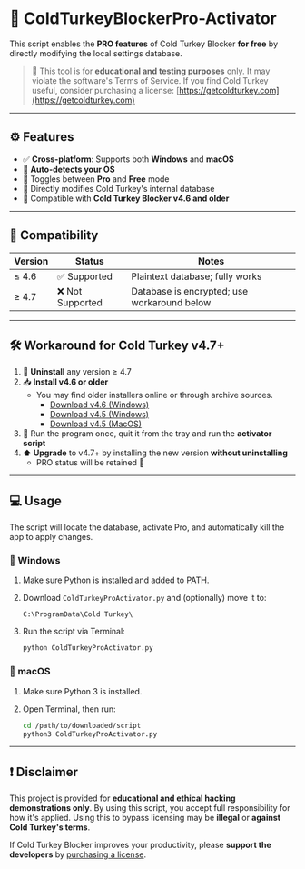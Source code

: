 # 🦃 ColdTurkeyBlockerPro-Activator

This script enables the **PRO features** of Cold Turkey Blocker **for free** by directly modifying the local settings database.

> 🧪 This tool is for **educational and testing purposes** only. It may violate the software's Terms of Service. If you find Cold Turkey useful, consider purchasing a license: [https://getcoldturkey.com](https://getcoldturkey.com)

---

## ⚙️ Features

- ✅ **Cross-platform**: Supports both **Windows** and **macOS**
- 🧠 **Auto-detects your OS**
- 🔄 Toggles between **Pro** and **Free** mode
- 💾 Directly modifies Cold Turkey's internal database
- 🔧 Compatible with **Cold Turkey Blocker v4.6 and older**

---

## 🧩 Compatibility

| Version | Status          | Notes                                                                 |
|---------|------------------|-----------------------------------------------------------------------|
| ≤ 4.6   | ✅ Supported      | Plaintext database; fully works                                       |
| ≥ 4.7   | ❌ Not Supported  | Database is encrypted; use workaround below                          |

---

## 🛠️ Workaround for Cold Turkey v4.7+

1. 🔄 **Uninstall** any version ≥ 4.7
2. 📥 **Install v4.6 or older**
   - You may find older installers online or through archive sources.
     - [Download v4.6 (Windows)](https://web.archive.org/web/20250417043425if_/https://getcoldturkey.com/files/Cold_Turkey_Installer.exe?v=16Apr25)
     - [Download v4.5 (Windows)](https://web.archive.org/web/20241229054342if_/https://getcoldturkey.com/files/Cold_Turkey_Installer.exe?v=4.5)
     - [Download v4.5 (MacOS)](https://web.archive.org/web/20250208221842if_/https://getcoldturkey.com/files/Cold_Turkey_Mac_Installer.pkg?v=4.5)
3. 🧪 Run the program once, quit it from the tray and run the **activator script**
4. ⬆️ **Upgrade** to v4.7+ by installing the new version **without uninstalling**
   - PRO status will be retained 🎉

---

## 💻 Usage
The script will locate the database, activate Pro, and automatically kill the app to apply changes.


### 🔹 Windows

   1. Make sure Python is installed and added to PATH.
   2. Download `ColdTurkeyProActivator.py` and (optionally) move it to:
      
      ```
      C:\ProgramData\Cold Turkey\
      ```
   3. Run the script via Terminal:
      ```bash
      python ColdTurkeyProActivator.py
      ````
      
   ### 🔸 macOS
   
   1. Make sure Python 3 is installed.
   2. Open Terminal, then run:
   
      ```bash
      cd /path/to/downloaded/script
      python3 ColdTurkeyProActivator.py
      ```
---
## ❗ Disclaimer

This project is provided for **educational and ethical hacking demonstrations only**.
By using this script, you accept full responsibility for how it's applied.
Using this to bypass licensing may be **illegal** or **against Cold Turkey's terms**.

If Cold Turkey Blocker improves your productivity, please **support the developers** by [purchasing a license](https://getcoldturkey.com).

